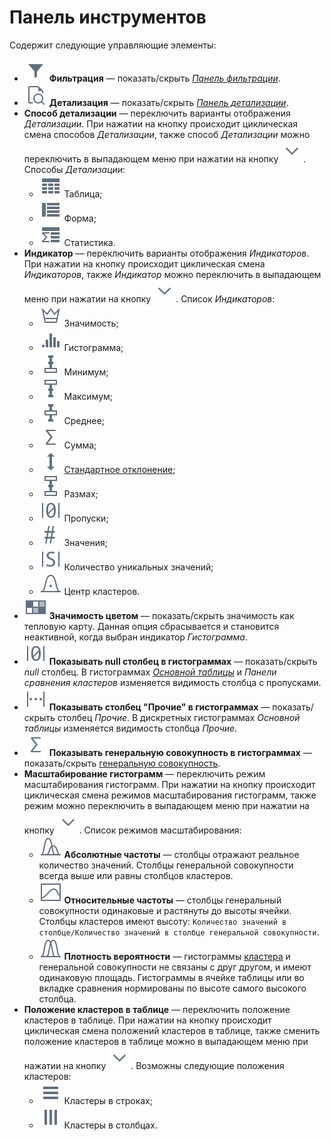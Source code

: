 # Панель инструментов

Содержит следующие управляющие элементы:

* ![Фильтрация](../../images/icons/toolbar-controls/filter_default.svg) **Фильтрация** — показать/скрыть [*Панель фильтрации*](./filter-panel.md).
* ![Детализация](../../images/icons/toolbar-controls/show-fast-viewer_default.svg) **Детализация** — показать/скрыть [*Панель детализации*](./details.md).
* **Способ детализации** — переключить варианты отображения *Детализации*. При нажатии на кнопку происходит циклическая смена способов *Детализации*, также способ *Детализации* можно переключить в выпадающем меню при нажатии на кнопку ![Раскрыть](../../images/icons/toolbar-controls/down_default.svg). Способы *Детализации*:
   * ![Таблица](../../images/icons/cube/detailing/browse_default.svg) Таблица;
   * ![Форма](../../images/icons/cube/detailing/form_default.svg) Форма;
   * ![Статистика](../../images/icons/cube/detailing/stat_default.svg) Статистика.
* **Индикатор** — переключить варианты отображения *Индикаторов*. При нажатии на кнопку происходит циклическая смена *Индикаторов*, также *Индикатор* можно переключить в выпадающем меню при нажатии на кнопку ![Раскрыть](../../images/icons/toolbar-controls/down_default.svg). Список *Индикаторов*:
   * ![Значимость](../../images/icons/viewers/cluster-profiles/cluster-profiles/sliced_18x18/importance_default.svg) Значимость;
   * ![Гистограмма](../../images/icons/viewers/cluster-profiles/cluster-profiles/sliced_18x18/histogram_default.svg) Гистограмма;
   * ![Минимум](../../images/icons/toolbar-controls/min_default.svg) Минимум;
   * ![Максимум](../../images/icons/toolbar-controls/max_default.svg) Максимум;
   * ![Среднее](../../images/icons/toolbar-controls/avg_default.svg) Среднее;
   * ![Сумма](../../images/icons/toolbar-controls/sum_default.svg) Сумма;
   * ![Стандартное отклонение](../../images/icons/toolbar-controls/stddev_default.svg) [Стандартное отклонение](https://wiki.loginom.ru/articles/mean-square-deviation.html);
   * ![Размах](../../images/icons/viewers/cluster-profiles/cluster-profiles/sliced_18x18/range_default.svg) Размах;
   * ![Пропуски](../../images/icons/toolbar-controls/null-count_default.svg) Пропуски;
   * ![Значения](../../images/icons/toolbar-controls/count_default.svg) Значения;
   * ![Количество уникальных значений](../../images/icons/toolbar-controls/unique-count_default.svg) Количество уникальных значений;
   * ![Центр кластеров](../../images/icons/viewers/cluster-profiles/cluster-profiles/sliced_18x18/cluster-center_default.svg) Центр кластеров.
* ![Значимость цветом](../../images/icons/viewers/cluster-profiles/cluster-profiles/sliced_18x18/heatmap_default.svg) **Значимость цветом** — показать/скрыть значимость как тепловую карту. Данная опция сбрасывается и становится неактивной, когда выбран индикатор *Гистограмма*.
* ![Показывать null столбец в гистограммах](../../images/icons/toolbar-controls/null-count_default.svg) **Показывать null столбец в гистограммах** — показать/скрыть *null* столбец. В гистограммах [*Основной таблицы*](./main-table.md) и *Панели сравнения кластеров* изменяется видимость столбца с пропусками.
* ![Показывать столбец "Прочие" в гистограммах](../../images/icons/viewers/cluster-profiles/cluster-profiles/sliced_18x18/residue-count_default.svg) **Показывать столбец "Прочие" в гистограммах** — показать/скрыть столбец *Прочие*. В дискретных гистограммах *Основной таблицы* изменяется видимость столбца *Прочие*.
* ![Показывать генеральную совокупность в гистограммах](../../images/icons/toolbar-controls/sum_default.svg) **Показывать генеральную совокупность в гистограммах** — показать/скрыть [генеральную совокупность](https://wiki.loginom.ru/articles/general-population.html).
* **Масштабирование гистограмм** — переключить режим масштабирования гистограмм. При нажатии на кнопку происходит циклическая смена режимов масштабирования гистограмм, также режим можно переключить в выпадающем меню при нажатии на кнопку ![Раскрыть](../../images/icons/toolbar-controls/down_default.svg). Список режимов масштабирования:
   * ![Абсолютные частоты](../../images/icons/viewers/cluster-profiles/histogram/sliced_18x18/size-scale_default.svg) **Абсолютные частоты** — столбцы отражают реальное количество значений. Столбцы генеральной совокупности всегда выше или равны столбцов кластеров.
   * ![Относительные частоты](../../images/icons/viewers/cluster-profiles/histogram/sliced_18x18/bar-scale_default.svg) **Относительные частоты** — столбцы генеральный совокупности одинаковые и растянуты до высоты ячейки. Столбцы кластеров имеют высоту: `Количество значений в столбце/Количество значений в столбце генеральной совокупности`.
   * ![Плотность вероятности](../../images/icons/viewers/cluster-profiles/histogram/sliced_18x18/no-scale_default.svg) **Плотность вероятности** — гистограммы [кластера](https://wiki.loginom.ru/articles/cluster.html) и генеральной совокупности не связаны с друг другом, и имеют одинаковую площадь. Гистограммы в ячейке таблицы или во вкладке сравнения нормированы по высоте самого высокого столбца.
* **Положение кластеров в таблице** — переключить положение кластеров в таблице. При нажатии на кнопку происходит циклическая смена положений кластеров в таблице, также сменить положение кластеров в таблице можно в выпадающем меню при нажатии на кнопку ![Раскрыть](../../images/icons/toolbar-controls/down_default.svg). Возможны следующие положения кластеров:
   * ![Кластеры в строках](../../images/icons/toolbar-controls/rows_default.svg) Кластеры в строках;
   * ![Кластеры в столбцах](../../images/icons/toolbar-controls/columns_default.svg) Кластеры в столбцах.
